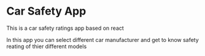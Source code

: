# Car Safety App
This is a car safety ratings app based on react

In this app you can select different car manufacturer and get to know safety reating of thier different models

